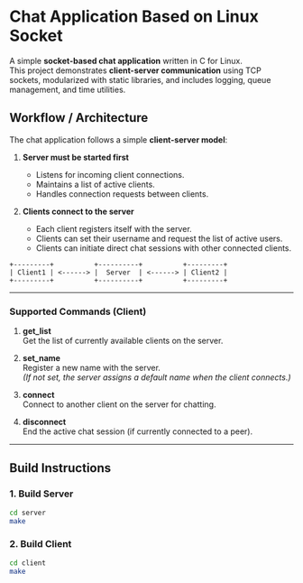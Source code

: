 # Chat Application Based on Linux Socket
A simple **socket-based chat application** written in C for Linux.  
This project demonstrates **client-server communication** using TCP sockets, modularized with static libraries, and includes logging, queue management, and time utilities.

## Workflow / Architecture

The chat application follows a simple **client-server model**:

1. **Server must be started first**  
   - Listens for incoming client connections.  
   - Maintains a list of active clients.  
   - Handles connection requests between clients.

2. **Clients connect to the server**  
   - Each client registers itself with the server.  
   - Clients can set their username and request the list of active users.  
   - Clients can initiate direct chat sessions with other connected clients.
     
```text
+---------+          +----------+          +---------+
| Client1 | <------> |  Server  | <------> | Client2 |
+---------+          +----------+          +---------+

```
---
### Supported Commands (Client)

1. **get_list**  
   Get the list of currently available clients on the server.

2. **set_name <name>**  
   Register a new name with the server.  
   _(If not set, the server assigns a default name when the client connects.)_

3. **connect <name>**  
   Connect to another client on the server for chatting.

4. **disconnect**  
   End the active chat session (if currently connected to a peer).
---

## Build Instructions
### 1. Build Server
```bash
cd server
make
```

### 2. Build Client
```bash
cd client
make
